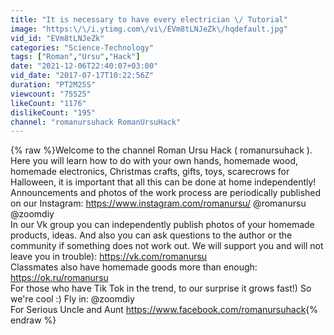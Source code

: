 ```yaml
---
title: "It is necessary to have every electrician \/ Tutorial"
image: "https:\/\/i.ytimg.com\/vi\/EVm8tLNJeZk\/hqdefault.jpg"
vid_id: "EVm8tLNJeZk"
categories: "Science-Technology"
tags: ["Roman","Ursu","Hack"]
date: "2021-12-06T22:40:07+03:00"
vid_date: "2017-07-17T10:22:56Z"
duration: "PT2M25S"
viewcount: "75525"
likeCount: "1176"
dislikeCount: "195"
channel: "romanursuhack RomanUrsuHack"
---
```

{% raw %}Welcome to the channel Roman Ursu Hack ( romanursuhack ). Here you will learn how to do with your own hands, homemade wood, homemade electronics, Christmas crafts, gifts, toys, scarecrows for Halloween, it is important that all this can be done at home independently!<br />Announcements and photos of the work process are periodically published on our Instagram: <a rel="nofollow" target="blank" href="https://www.instagram.com/romanursu/">https://www.instagram.com/romanursu/</a> @romanursu @zoomdiy<br />In our Vk group you can independently publish photos of your homemade products, ideas. And also you can ask questions to the author or the community if something does not work out. We will support you and will not leave you in trouble): <a rel="nofollow" target="blank" href="https://vk.com/romanursu">https://vk.com/romanursu</a><br />Classmates also have homemade goods more than enough: <a rel="nofollow" target="blank" href="https://ok.ru/romanursu">https://ok.ru/romanursu</a><br />For those who have Tik Tok in the trend, to our surprise it grows fast!) So we're cool :) Fly in: @zoomdiy<br />For Serious Uncle and Aunt <a rel="nofollow" target="blank" href="https://www.facebook.com/romanursuhack">https://www.facebook.com/romanursuhack</a>{% endraw %}
